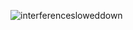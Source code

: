 
![interferencesloweddown](https://github.com/v-spassky/v-spassky/assets/68805512/8ca7c179-13ce-4721-9691-7cf9de08ec5a)
